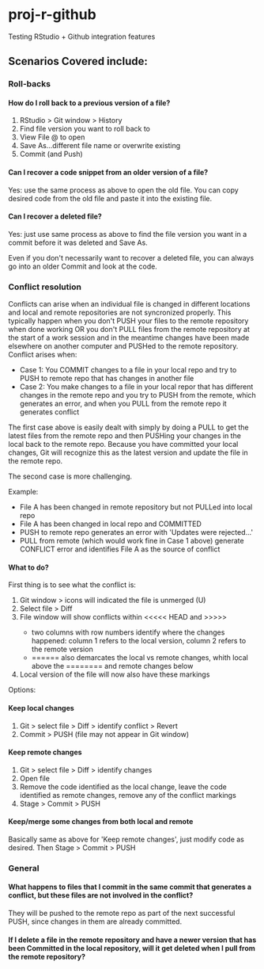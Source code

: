 # proj-r-github
Testing RStudio + Github integration features

## Scenarios Covered include:

### Roll-backs

#### How do I roll back to a previous version of a file?

1. RStudio > Git window > History
2. Find file version you want to roll back to
3. View File @ <commit id> to open
4. Save As...different file name or overwrite existing
5. Commit (and Push)

#### Can I recover a code snippet from an older version of a file?

Yes: use the same process as above to open the old file. You can copy desired code from the old file and paste it into the existing file. 

#### Can I recover a deleted file?

Yes: just use same process as above to find the file version you want in a commit before it was deleted and Save As.

Even if you don't necessarily want to recover a deleted file, you can always go into an older Commit and look at the code.

### Conflict resolution

Conflicts can arise when an individual file is changed in different locations and local and remote repositories are not syncronized properly. This typically happen when you don't PUSH your files to the remote repository when done working OR you don't PULL files from the remote repository at the start of a work session and in the meantime changes have been made elsewhere on another computer and PUSHed to the remote repository. Conflict arises when:

* Case 1: You COMMIT changes to a file in your local repo and try to PUSH to remote repo that has changes in another file
* Case 2: You make changes to a file in your local repor that has different changes in the remote repo and you try to PUSH from the remote, which generates an error, and when you PULL from the remote repo it generates conflict 

The first case above is easily dealt with simply by doing a PULL to get the latest files from the remote repo and then PUSHing your changes in the local back to the remote repo. Because you have committed your local changes, Git will recognize this as the latest version and update the file in the remote repo.

The second case is more challenging. 

Example:

* File A has been changed in remote repository but not PULLed into local repo
* File A has been changed in local repo and COMMITTED
* PUSH to remote repo generates an error with 'Updates were rejected...'
* PULL from remote (which would work fine in Case 1 above) generate CONFLICT error and identifies File A as the source of conflict

#### What to do?

First thing is to see what the conflict is:

1. Git window > icons will indicated the file is unmerged (U)
2. Select file > Diff
3. File window will show conflicts within <<<<< HEAD and >>>>> <commit id>
   - two columns with row numbers identify where the changes happened: column 1 refers to the local version, column 2 refers to the remote version
   - ====== also demarcates the local vs remote changes, whith local above the ======== and remote changes below
4. Local version of the file will now also have these markings

Options:

#### Keep local changes

1. Git > select file > Diff > identify conflict > Revert
2. Commit > PUSH (file may not appear in Git window)

#### Keep remote changes

1. Git > select file > Diff > identify changes
2. Open file
3. Remove the code identified as the local change, leave the code identified as remote changes, remove any of the conflict markings
4. Stage > Commit > PUSH

#### Keep/merge some changes from both local and remote

Basically same as above for 'Keep remote changes', just modify code as desired.
Then Stage > Commit > PUSH

### General

#### What happens to files that I commit in the same commit that generates a conflict, but these files are not involved in the conflict?

They will be pushed to the remote repo as part of the next successful PUSH, since changes in them are already committed.

#### If I delete a file in the remote repository and have a newer version that has been Committed in the local repository, will it get deleted when I pull from the remote repository?


